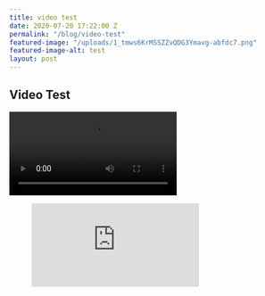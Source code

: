 ```yaml
---
title: video test
date: 2020-07-20 17:22:00 Z
permalink: "/blog/video-test"
featured-image: "/uploads/1_tmws6KrMSSZZvQDG3Ymavg-abfdc7.png"
featured-image-alt: test
layout: post
---
```


## Video Test

![hero-comp.mp4](/uploads/hero-comp.mp4)

<!-- blank line -->
<figure class="video_container">
<iframe src="https://www.youtube.com/embed/enMumwvLAug" frameborder="0" allowfullscreen="true"> </iframe>
</figure>
<!-- blank line -->